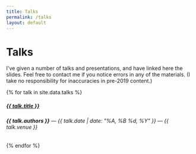 ```yaml
---
title: Talks
permalink: /talks
layout: default
---
```


# Talks

I've given a number of talks and presentations, and have linked here the slides. Feel free to contact me if
you notice errors in any of the materials. (I take no responsibility for inaccuracies in pre-2019 content.)

{% for talk in site.data.talks %}
  <div class="card mb-3">
    <div class="card-body">
      <a href="/talks/{{ talk.slides }}" target="_blank" class="text-dark"><h5 class="card-title">{{ talk.title }}</h5></a>
      <h6 class="card-subtitle mb-2 text-muted"><strong> {{ talk.authors }}</strong> &mdash; {{ talk.date |  date: "%A, %B %d, %Y" }} &mdash; <em>{{ talk.venue }}</em></h6>
    </div>
  </div>
{% endfor %}
